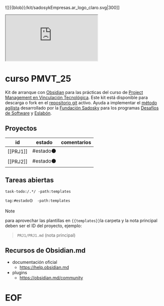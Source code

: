 	
![[{{blob}}/kit/sadosykEmpresas.ar_logo_claro.svg|300]]


<iframe src="https://sadoskyempresas.ar/"></iframe>

# curso PMVT_25

Kit de arranque con [Obsidian](https://obsidian.md) para las prácticas del curso de [Project Management en Vinculación Tecnológica](https://fundacionsadosky.org.ar/curso-de-formacion-en-project-manager-de-vinculacion/). 
Este kit está disponible para descarga o fork en el [repositorio git](https://github.com/leandro-fs/curso_pmvt) activo. Ayuda a implementar el [método agilista](https://revistas.unlp.edu.ar/JAIIO/article/view/17942) desarrollado por la [Fundación Sadosky]() para los programas [Desafíos de Software](https://solucionesinnovadoras.fundacionsadosky.org.ar/) y [Eslabón](https://sadoskyempresas.ar/programa-eslabon/).


## Proyectos

| id       | estado   | comentarios |
| -------- | -------- | ----------- |
| [[PRJ1]] | #estado⚫ |             |
| [[PRJ2]] | #estado⚫ |             |
## Tareas abiertas

```query
task-todo:/.*/ -path:templates
```


```query
tag:#estado🟡  -path:templates
```


>[!note]
 para aprovechar las plantillas en `{{templates}}`la carpeta y la nota principal deben ser el ID del proyecto, ejemplo:
 > `PRJ1/PRJ1.md` (nota principal)
 

## Recursos de Obsidian.md


- documentación oficial
	- https://help.obsidian.md
- plugins
	- https://obsidian.md/community

# EOF